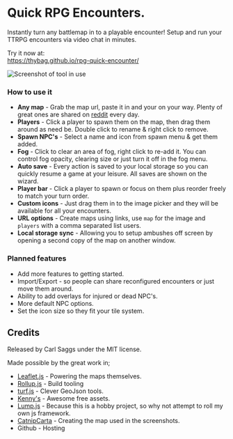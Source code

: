 # Quick RPG Encounters.

Instantly turn any battlemap in to a playable encounter! Setup and run your TTRPG encounters via video chat in minutes.

Try it now at:    
https://thybag.github.io/rpg-quick-encounter/

![Screenshot of tool in use](https://user-images.githubusercontent.com/887397/126874584-9fa924a0-9c1a-4272-806c-170701449d7a.png)

### How to use it
* **Any map** - Grab the map url, paste it in and your on your way. Plenty of great ones are shared on [reddit](https://www.reddit.com/r/dndmaps/) every day.
* **Players** - Click a player to spawn them on the map, then drag them around as need be. Double click to rename & right click to remove.    
* **Spawn NPC's** - Select a name and icon from spawn menu & get them added.
* **Fog** - Click to clear an area of fog, right click to re-add it. You can control fog opacity, clearing size or just turn it off in the fog menu.
* **Auto save** - Every action is saved to your local storage so you can quickly resume a game at your leisure. All saves are shown on the wizard.  
* **Player bar** - Click a player to spawn or focus on them plus reorder freely to match your turn order.   
* **Custom icons** - Just drag them in to the image picker and they will be available for all your encounters.
* **URL options** - Create maps using links,  use `map` for the image and `players` with a comma separated list users.
* **Local storage sync** - Allowing you to setup ambushes off screen by opening a second copy of the map on another window.

### Planned features
* Add more features to getting started.
* Import/Export - so people can share reconfigured encounters or just move them around.
* Ability to add overlays for injured or dead NPC's.
* More default NPC options.
* Set the icon size so they fit your tile system.

## Credits
Released by Carl Saggs under the MIT license.

Made possible by the great work in;
* [Leaflet.js](https://leafletjs.com/) - Powering the maps themselves.
* [Rollup.js](https://rollupjs.org/) - Build tooling
* [turf.js](https://turfjs.org/) - Clever GeoJson tools.
* [Kenny's](https://www.kenney.nl/) - Awesome free assets. 
* [Lump.js](https://github.com/thybag/lump.js) - Because this is a hobby project, so why not attempt to roll my own js framework.
* [CatnipCarta](https://www.patreon.com/CatnipCarta) - Creating the map used in the screenshots.
* Github - Hosting
